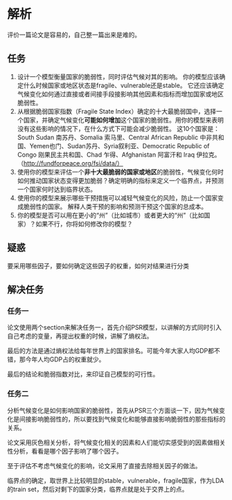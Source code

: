 # 解析

评价一篇论文是容易的，自己整一篇出来是难的。

## 任务

1. 设计一个模型衡量国家的脆弱性，同时评估气候对其的影响。
   你的模型应该确定什么时候国家或地区状态是fragile、vulnerable还是stable。
   它还应该确定气候变化如何通过直接或者间接手段接影响其他因素和指标而增加国家或地区脆弱性。
2. 从根据脆弱国家指数（Fragile State Index）确定的十大最脆弱国中，选择一个国家，并确定气候变化**可能如何增加**这个国家的脆弱性。用你的模型来表明没有这些影响的情况下，在什么方式下可能会减少脆弱性。
   这10个国家是：South Sudan 南苏丹、Somalia 索马里、Central African Republic 中非共和国、Yemen也门、Sudan苏丹、Syria叙利亚、Democratic Republic of Congo 刚果民主共和国、Chad 乍得、Afghanistan 阿富汗和 Iraq 伊拉克。（http://fundforpeace.org/fsi/data/）
3. 使用你的模型来评估一个**非十大最脆弱的国家或地区**的脆弱性，气候变化何时如何推动国家状态变得更加脆弱？确定明确的指标来定义一个临界点，并预测一个国家何时达到临界状态。
4. 使用你的模型来展示哪些干预措施可以减轻气候变化的风险，防止一个国家变成脆弱性的国家。 解释人类干预的影响和预测干预这个国家的总成本。
5. 你的模型是否可以用在更小的“州”（比如城市）或者更大的“州”（比如国家）？如果不行，你将如何修改你的模型？

## 疑惑

要采用哪些因子，要如何确定这些因子的权重，如何对结果进行分类

## 解决任务

### 任务一

论文使用两个section来解决任务一，首先介绍PSR模型，以讲解的方式同时引入自己考虑的变量，再提出权重的时候，讲解了熵权法。

最后的方法是通过熵权法给每年世界上的国家排名。可能今年大家人均GDP都不错，那今年人均GDP占的权重就少。

最后的结论和脆弱指数对比，来印证自己模型的可行性。

### 任务二

分析气候变化是如何影响国家的脆弱性，首先从PSR三个方面谈一下，因为气候变化是间接影响脆弱性的，所以要找到气候变化和能够直接影响脆弱性的那些指标的关系。

论文采用灰色相关分析，将气候变化相关的因素和人们能切实感受到的因素做相关性分析，看看是哪个因子影响了哪个因子。

至于评估不考虑气候变化的影响，论文采用了直接去除相关因子的做法。

临界点的确定，取世界上比较明显的stable，vulnerable，fragile国家，作为LDA的train set，然后对剩下的国家分类，临界点就是处于交界上的点。
